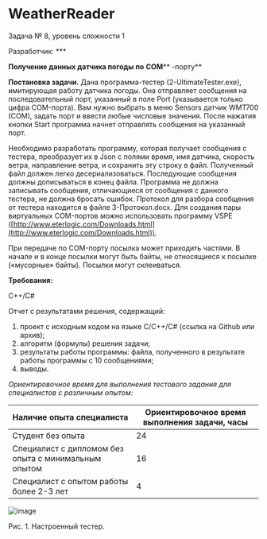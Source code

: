 # WeatherReader

Задача № 8, уровень сложности 1

Разработчик: ***

**Получение данных датчика погоды по**  **COM**** -порту**

**Постановка задачи.** Дана программа-тестер (2-UltimateTester.exe), имитирующая работу датчика погоды. Она отправляет сообщения на последовательный порт, указанный в поле Port (указывается только цифра COM-порта). Вам нужно выбрать в меню Sensors датчик WMT700 (COM), задать порт и ввести любые числовые значения. После нажатия кнопки Start программа начнет отправлять сообщения на указанный порт.

Необходимо разработать программу, которая получает сообщения с тестера, преобразует их в Json с полями время, имя датчика, скорость ветра, направление ветра, и сохранить эту строку в файл. Полученный файл должен легко десериализоваться. Последующие сообщения должны дописываться в конец файла. Программа не должна записывать сообщения, отличающиеся от сообщения с данного тестера, не должна бросать ошибок. Протокол для разбора сообщения от тестера находится в файле 3-Протокол.docx. Для создания пары виртуальных COM-портов можно использовать программу VSPE ([http://www.eterlogic.com/Downloads.html](http://www.eterlogic.com/Downloads.html)).

При передаче по COM-порту посылка может приходить частями. В начале и в конце посылки могут быть байты, не относящиеся к посылке («мусорные» байты). Посылки могут склеиваться.

**Требования:**

С++/С#

Отчет с результатами решения, содержащий:

1. проект с исходным кодом на языке C/C++/C# (ссылка на Github или архив);
2. алгоритм (формулы) решения задачи;
3. результаты работы программы: файла, полученного в результате работы программы с 10 сообщениями;
4. выводы.

_Ориентировочное время для выполнения тестового задания для специалистов с различным опытом:_

| Наличие опыта специалиста | Ориентировочное время выполнения задачи, часы |
| --- | --- |
| Студент без опыта | 24 |
| Специалист с дипломом без опыта с минимальным опытом | 16 |
| Специалист с опытом работы более 2-3 лет | 4 |

![image](https://user-images.githubusercontent.com/55100820/227734370-97e628d9-58be-4281-b2bf-2e98c6fb5ae2.png)

Рис. 1. Настроенный тестер.
